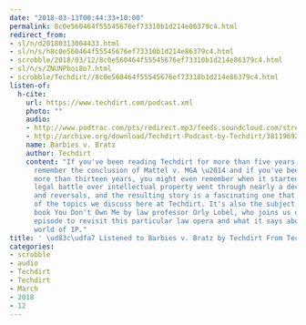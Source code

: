```yaml
---
date: "2018-03-13T00:44:33+10:00"
permalink: 8c0e560464f55545676ef73310b1d214e86379c4.html
redirect_from:
- sl/n/d20180313004433.html
- sl/n/s/h8c0e560464f55545676ef73310b1d214e86379c4.html
- scrobble/2018/03/12/8c0e560464f55545676ef73310b1d214e86379c4.html
- sl/n/s/ZNUNPboi8o7.html
- scrobble/Techdirt//8c0e560464f55545676ef73310b1d214e86379c4.html
listen-of:
  h-cite:
    url: https://www.techdirt.com/podcast.xml
    photo: ""
    audio:
    - http://www.podtrac.com/pts/redirect.mp3/feeds.soundcloud.com/stream/381196922-techdirt-barbies-v-bratz.mp3
    - http://archive.org/download/Techdirt-Podcast-by-Techdirt/381196922-techdirt-barbies-v-bratz.mp3
    name: Barbies v. Bratz
    author: Techdirt
    content: "If you've been reading Techdirt for more than five years, you probably
      remember the conclusion of Mattel v. MGA \u2014 and if you've been reading for
      more than thirteen years, you might even remember when it started. This epic
      legal battle over intellectual property went through nearly a decade of rulings
      and reversals, and the resulting story is a fascinating one that ties in a lot
      of the topics we discuss here at Techdirt. It's also the subject of the new
      book You Don't Own Me by law professor Orly Lobel, who joins us on this week's
      episode to revisit this particular law opera and what it says about the wider
      world of IP."
title: ' \ud83c\udfa7 Listened to Barbies v. Bratz by Techdirt From Techdirt'
categories:
- scrobble
- audio
- Techdirt
- Techdirt
- March
- 2018
- 12
---
```

